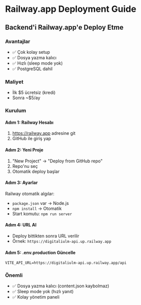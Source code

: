 # Railway.app Deployment Guide

## Backend'i Railway.app'e Deploy Etme

### Avantajlar
- ✅ Çok kolay setup
- ✅ Dosya yazma kalıcı
- ✅ Hızlı (sleep mode yok)
- ✅ PostgreSQL dahil

### Maliyet
- İlk $5 ücretsiz (kredi)
- Sonra ~$5/ay

### Kurulum

#### Adım 1: Railway Hesabı
1. https://railway.app adresine git
2. GitHub ile giriş yap

#### Adım 2: Yeni Proje
1. "New Project" → "Deploy from GitHub repo"
2. Repo'nu seç
3. Otomatik deploy başlar

#### Adım 3: Ayarlar
Railway otomatik algılar:
- `package.json` var → Node.js
- `npm install` → Otomatik
- Start komutu: `npm run server`

#### Adım 4: URL Al
- Deploy bittikten sonra URL verilir
- Örnek: `https://digitaliulm-api.up.railway.app`

#### Adım 5: .env.production Güncelle
```env
VITE_API_URL=https://digitaliulm-api.up.railway.app/api
```

### Önemli
- ✅ Dosya yazma kalıcı (content.json kaybolmaz)
- ✅ Sleep mode yok (hızlı yanıt)
- ✅ Kolay yönetim paneli
